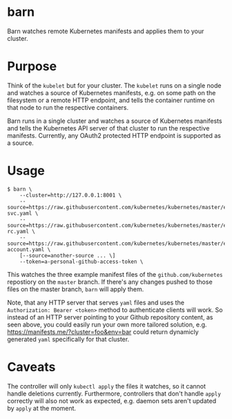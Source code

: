 # barn

Barn watches remote Kubernetes manifests and applies them to your cluster.

# Purpose

Think of the `kubelet` but for your cluster. The `kubelet` runs on a single node and watches a source of Kubernetes
manifests, e.g. on some path on the filesystem or a remote HTTP endpoint, and tells the container runtime on that node
to run the respective containers.

Barn runs in a single cluster and watches a source of Kubernetes manifests and tells the Kubernetes API server of that
cluster  to run the respective manifests. Currently, any OAuth2 protected HTTP endpoint is supported as a source.

# Usage

```
$ barn \
    --cluster=http://127.0.0.1:8001 \
    --source=https://raw.githubusercontent.com/kubernetes/kubernetes/master/examples/elasticsearch/es-svc.yaml \
    --source=https://raw.githubusercontent.com/kubernetes/kubernetes/master/examples/elasticsearch/es-rc.yaml \
    --source=https://raw.githubusercontent.com/kubernetes/kubernetes/master/examples/elasticsearch/service-account.yaml \
    [--source=another-source ... \]
    --token=a-personal-github-access-token \
```

This watches the three example manifest files of the `github.com/kubernetes` repostiory on the `master` branch.
If there's any changes pushed to those files on the master branch, `barn` will apply them.

Note, that any HTTP server that serves `yaml` files and uses the `Authorization: Bearer <token>` method to
authenticate clients will work. So instead of an HTTP server pointing to your Github repository content, as seen above,
you could easily run your own more tailored solution, e.g. https://manifests.me/?cluster=foo&env=bar could return
dynamicly generated `yaml` specifically for that cluster.

# Caveats

The controller will only `kubectl apply` the files it watches, so it cannot handle deletions currently.
Furthermore, controllers that don't handle `apply` correctly will also not work as expected, e.g. daemon sets aren't
updated by `apply` at the moment.
